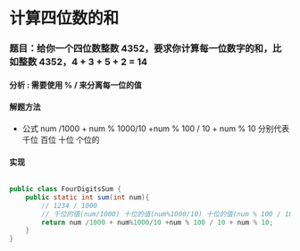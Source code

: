 # 计算四位数的和

### 题目：给你一个四位数整数 4352，要求你计算每一位数字的和，比如整数 4352，4 + 3 + 5 + 2 = 14

#### 分析 : 需要使用 % / 来分离每一位的值


#### 解题方法
- 公式 num /1000 + num % 1000/10 +num % 100 / 10 + num % 10 分别代表 
 千位           百位         十位           个位的

#### 实现

```java

public class FourDigitsSum {
    public static int sum(int num){
        // 1234 / 1000
        // 千位的值(num/1000) 十位的值(num%1000/10) 十位的值(num % 100 / 10) 个位的值(num % 10) 计算完成相加就可以到得到四个数的和
        return num /1000 + num%1000/10 +num % 100 / 10 + num % 10;
    }
}

```

